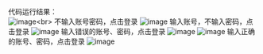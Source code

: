 代码运行结果：<br>
![image](https://github.com/YKishere/User-login-function-simulation/blob/master/1.png)\<br>
不输入账号密码，点击登录
![image](https://github.com/YKishere/User-login-function-simulation/blob/master/2.png)
输入账号，不输入密码，点击登录
![image](https://github.com/YKishere/User-login-function-simulation/blob/master/3.png)
输入错误的账号、密码，点击登录
![image](https://github.com/YKishere/User-login-function-simulation/blob/master/4.1.png)
![image](https://github.com/YKishere/User-login-function-simulation/blob/master/4.2.png)
输入正确的账号、密码，点击登录
![image](https://github.com/YKishere/User-login-function-simulation/blob/master/5.png)
